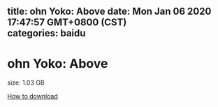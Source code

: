 
title: ohn Yoko: Above
date: Mon Jan 06 2020 17:47:57 GMT+0800 (CST)    
categories: baidu
---

# ohn Yoko: Above
size: 1.03 GB
 
 

[How to download](https://bpcam.bemobtrk.com/go/2ceec3aa-1ca2-46d6-b9ff-aaa5c184517c?jno=1597)